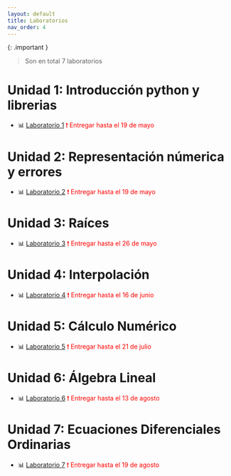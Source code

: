 ```yaml
---
layout: default
title: Laboratorios
nav_order: 4
---
```


{: .important }
> Son en total 7 laboratorios


# Unidad 1: Introducción python y librerias

* 📊 [Laboratorio 1](https://nbviewer.org/github/jmmarinr/ComputationalMethods/blob/master/Labs/Laboratorio_1.ipynb) <span style="color: red;">
❗ Entregar hasta el 19 de mayo
</span>

# Unidad 2: Representación númerica y errores

* 📊 [Laboratorio 2](https://nbviewer.org/github/jmmarinr/ComputationalMethods/blob/master/Labs/Laboratorio_2.ipynb) <span style="color: red;">
❗ Entregar hasta el 19 de mayo
</span>

# Unidad 3: Raíces

* 📊 [Laboratorio 3](https://nbviewer.org/github/jmmarinr/ComputationalMethods/blob/master/Labs/Laboratorio_3.ipynb) <span style="color: red;">
❗ Entregar hasta el 26 de mayo
</span>

# Unidad 4: Interpolación

* 📊 [Laboratorio 4](https://nbviewer.org/github/jmmarinr/ComputationalMethods/blob/master/Labs/Laboratorio_4.ipynb) <span style="color: red;">
❗ Entregar hasta el 16 de junio
</span>

# Unidad 5: Cálculo Numérico

* 📊 [Laboratorio 5](https://nbviewer.org/github/jmmarinr/ComputationalMethods/blob/master/Labs/Laboratorio_5.ipynb) <span style="color: red;">
❗ Entregar hasta el 21 de julio
</span>

# Unidad 6: Álgebra Lineal

* 📊 [Laboratorio 6](https://nbviewer.org/github/jmmarinr/ComputationalMethods/blob/master/Labs/Laboratorio_6.ipynb) <span style="color: red;">
❗ Entregar hasta el 13 de agosto
</span>

# Unidad 7: Ecuaciones Diferenciales Ordinarias

* 📊 [Laboratorio 7](https://nbviewer.org/github/jmmarinr/ComputationalMethods/blob/master/Labs/Laboratorio_7.ipynb) <span style="color: red;">
❗ Entregar hasta el 19 de agosto
</span>